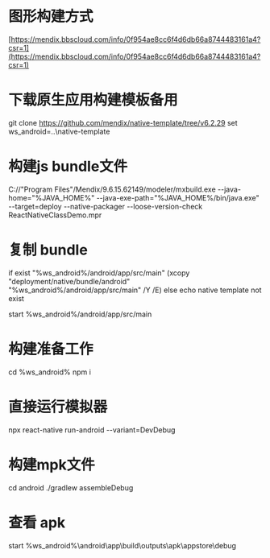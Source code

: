 # 图形构建方式
[https://mendix.bbscloud.com/info/0f954ae8cc6f4d6db66a8744483161a4?csr=1](https://mendix.bbscloud.com/info/0f954ae8cc6f4d6db66a8744483161a4?csr=1)
# 下载原生应用构建模板备用
git clone https://github.com/mendix/native-template/tree/v6.2.29
set ws_android=..\native-template

# 构建js bundle文件
<!-- mxbuild-9.6.15.62149.tar.gz\mxbuild-9.6.15.62149.tar\modeler\x86\ -->
<!-- https://cdn.mendix.com/runtime/mxbuild-9.6.15.62149.tar.gz -->

C://\"Program Files\"/Mendix/9.6.15.62149/modeler/mxbuild.exe --java-home="%JAVA_HOME%" --java-exe-path="%JAVA_HOME%/bin/java.exe" --target=deploy --native-packager --loose-version-check ReactNativeClassDemo.mpr

# 复制 bundle

if exist "%ws_android%/android/app/src/main" (xcopy "deployment/native/bundle/android" "%ws_android%/android/app/src/main" /Y /E) else echo native template not exist

start %ws_android%/android/app/src/main

# 构建准备工作
cd %ws_android%
npm i

# 直接运行模拟器
npx react-native run-android --variant=DevDebug

# 构建mpk文件
cd android
./gradlew assembleDebug

# 查看 apk

start %ws_android%\android\app\build\outputs\apk\appstore\debug
